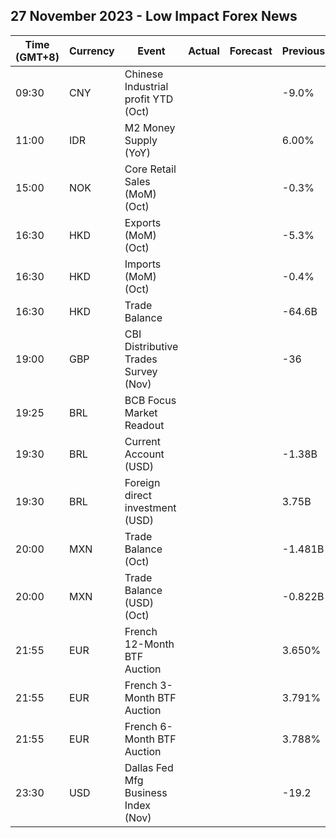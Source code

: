 ## 27 November 2023 - Low Impact Forex News

| Time (GMT+8) | Currency | Event | Actual | Forecast | Previous |
|------|----------|-------|--------|----------|----------|
| 09:30 | CNY | Chinese Industrial profit YTD (Oct) |  |  | -9.0% |
| 11:00 | IDR | M2 Money Supply (YoY) |  |  | 6.00% |
| 15:00 | NOK | Core Retail Sales (MoM) (Oct) |  |  | -0.3% |
| 16:30 | HKD | Exports (MoM) (Oct) |  |  | -5.3% |
| 16:30 | HKD | Imports (MoM) (Oct) |  |  | -0.4% |
| 16:30 | HKD | Trade Balance |  |  | -64.6B |
| 19:00 | GBP | CBI Distributive Trades Survey (Nov) |  |  | -36 |
| 19:25 | BRL | BCB Focus Market Readout |  |  |  |
| 19:30 | BRL | Current Account (USD) |  |  | -1.38B |
| 19:30 | BRL | Foreign direct investment (USD) |  |  | 3.75B |
| 20:00 | MXN | Trade Balance (Oct) |  |  | -1.481B |
| 20:00 | MXN | Trade Balance (USD) (Oct) |  |  | -0.822B |
| 21:55 | EUR | French 12-Month BTF Auction |  |  | 3.650% |
| 21:55 | EUR | French 3-Month BTF Auction |  |  | 3.791% |
| 21:55 | EUR | French 6-Month BTF Auction |  |  | 3.788% |
| 23:30 | USD | Dallas Fed Mfg Business Index (Nov) |  |  | -19.2 |
